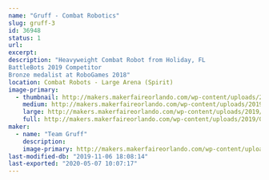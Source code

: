 ```yaml
---
name: "Gruff - Combat Robotics"
slug: gruff-3
id: 36948
status: 1
url: 
excerpt:
description: "Heavyweight Combat Robot from Holiday, FL
BattleBots 2019 Competitor
Bronze medalist at RoboGames 2018"
location: Combat Robots - Large Arena (Spirit)
image-primary:
  - thumbnail: http://makers.makerfaireorlando.com/wp-content/uploads/2019/08/Gruff-Bot-S2019-150x150.jpg
    medium: http://makers.makerfaireorlando.com/wp-content/uploads/2019/08/Gruff-Bot-S2019-300x200.jpg
    large: http://makers.makerfaireorlando.com/wp-content/uploads/2019/08/Gruff-Bot-S2019-1024x683.jpg
    full: http://makers.makerfaireorlando.com/wp-content/uploads/2019/08/Gruff-Bot-S2019.jpg
maker:
  - name: "Team Gruff"
    description:
    image-primary: http://makers.makerfaireorlando.com/wp-content/uploads/2019/08/Gruff-Team-S2019-1024x683.jpg
last-modified-db: "2019-11-06 18:08:14"
last-exported: "2020-05-07 10:07:17"
---
```

